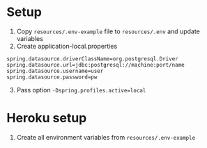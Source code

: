 # Setup

1. Copy `resources/.env-example` file to `resources/.env` and update variables
2. Create application-local.properties

```
spring.datasource.driverClassName=org.postgresql.Driver
spring.datasource.url=jdbc:postgresql://machine:port/name
spring.datasource.username=user
spring.datasource.password=pw
```

3. Pass option `-Dspring.profiles.active=local`

# Heroku setup

1. Create all environment variables from `resources/.env-example`
